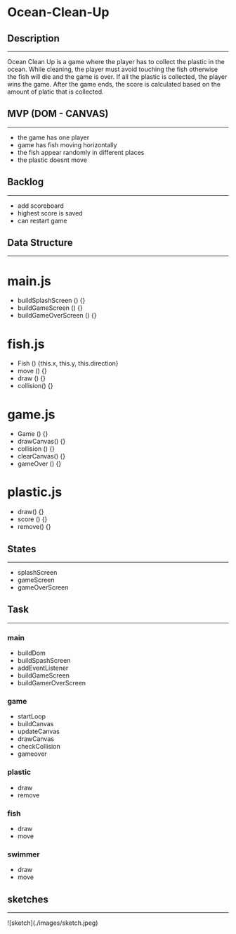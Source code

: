 # Ocean-Clean-Up

## Description
<hr>


Ocean Clean Up is a game where the player has to collect the plastic in the ocean. While cleaning, the player must avoid touching the fish otherwise the fish will die and the game is over. If all the plastic is collected, the player wins the game. After the game ends, the score is calculated based on the amount of platic that is collected. 

## MVP (DOM - CANVAS)
<hr>

- the game has one player
- game has fish moving horizontally
- the fish appear randomly in different places
- the plastic doesnt move

## Backlog 
<hr>

- add scoreboard 
- highest score is saved 
- can restart game


## Data Structure 
<hr>

# main.js 
- buildSplashScreen () {}
- buildGameScreen () {}
- buildGameOverScreen () {}

# fish.js 
- Fish () {this.x, this.y, this.direction}
- move () {}
- draw () {}
- collision() {}

# game.js 
- Game () {}
- drawCanvas() {}
- collision () {}
- clearCanvas() {}
- gameOver () {}

# plastic.js 
- draw() {} 
- score () {}
- remove() {}


## States
<hr>

- splashScreen 
- gameScreen
- gameOverScreen


## Task 

<hr>

### main
- buildDom 
- buildSpashScreen 
- addEventListener
- buildGameScreen
- buildGamerOverScreen

### game 
- startLoop
- buildCanvas
- updateCanvas 
- drawCanvas
- checkCollision
- gameover 

### plastic 
- draw
- remove

### fish 
- draw
- move 

### swimmer 
- draw
- move 




## sketches 
<hr>
![sketch](./images/sketch.jpeg)

